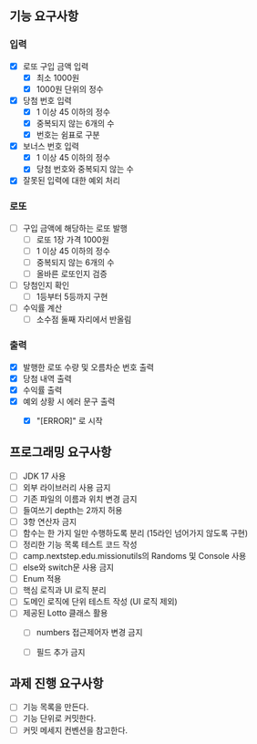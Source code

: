 ## 기능 요구사항
### 입력
- [X] 로또 구입 금액 입력
  - [X] 최소 1000원
  - [X] 1000원 단위의 정수
- [X] 당첨 번호 입력
  - [X] 1 이상 45 이하의 정수
  - [X] 중복되지 않는 6개의 수
  - [X] 번호는 쉼표로 구분
- [X] 보너스 번호 입력
  - [X] 1 이상 45 이하의 정수
  - [X] 당첨 번호와 중복되지 않는 수
- [X] 잘못된 입력에 대한 예외 처리

### 로또
- [ ] 구입 금액에 해당하는 로또 발행
  - [ ] 로또 1장 가격 1000원
  - [ ] 1 이상 45 이하의 정수
  - [ ] 중복되지 않는 6개의 수
  - [ ] 올바른 로또인지 검증
- [ ] 당첨인지 확인
  - [ ] 1등부터 5등까지 구현
- [ ] 수익률 계산
  - [ ] 소수점 둘째 자리에서 반올림

### 출력
- [X] 발행한 로또 수량 및 오름차순 번호 출력
- [X] 당첨 내역 출력
- [X] 수익률 출력
- [X] 예외 상황 시 에러 문구 출력
  - [X] "[ERROR]" 로 시작 


## 프로그래밍 요구사항
- [ ] JDK 17 사용
- [ ] 외부 라이브러리 사용 금지
- [ ] 기존 파일의 이름과 위치 변경 금지
- [ ] 들여쓰기 depth는 2까지 허용
- [ ] 3항 연산자 금지
- [ ] 함수는 한 가지 일만 수행하도록 분리 (15라인 넘어가지 않도록 구현)
- [ ] 정리한 기능 목록 테스트 코드 작성
- [ ] camp.nextstep.edu.missionutils의 Randoms 및 Console 사용
- [ ] else와 switch문 사용 금지
- [ ] Enum 적용
- [ ] 핵심 로직과 UI 로직 분리
- [ ] 도메인 로직에 단위 테스트 작성 (UI 로직 제외)
- [ ] 제공된 Lotto 클래스 활용
  - [ ] numbers 접근제어자 변경 금지
  - [ ] 필드 추가 금지


## 과제 진행 요구사항
- [ ] 기능 목록을 만든다.
- [ ] 기능 단위로 커밋한다.
- [ ] 커밋 메세지 컨벤션을 참고한다.
